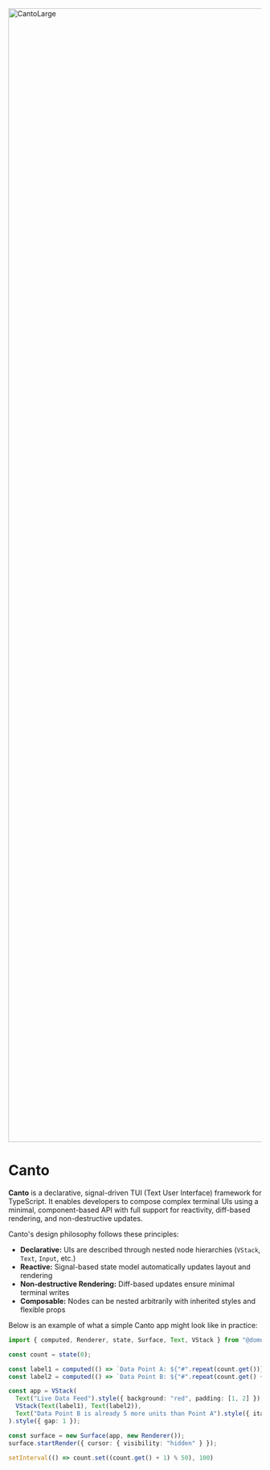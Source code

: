 <img width="7000" height="2251" alt="CantoLarge" src="https://github.com/user-attachments/assets/5546253d-53c0-4f13-9f0b-149466174f86" />

# Canto

**Canto** is a declarative, signal-driven TUI (Text User Interface) framework for TypeScript. It enables developers to compose complex terminal UIs using a minimal, component-based API with full support for reactivity, diff-based rendering, and non-destructive updates.

Canto's design philosophy follows these principles:

- **Declarative:** UIs are described through nested node hierarchies (`VStack`, `Text`, `Input`, etc.)
- **Reactive:** Signal-based state model automatically updates layout and rendering
- **Non-destructive Rendering:** Diff-based updates ensure minimal terminal writes
- **Composable:** Nodes can be nested arbitrarily with inherited styles and flexible props

Below is an example of what a simple Canto app might look like in practice:

```ts
import { computed, Renderer, state, Surface, Text, VStack } from "@domurso/canto"

const count = state(0);

const label1 = computed(() => `Data Point A: ${"#".repeat(count.get())}`);
const label2 = computed(() => `Data Point B: ${"#".repeat(count.get() + 5)}`);

const app = VStack(
  Text("Live Data Feed").style({ background: "red", padding: [1, 2] }),
  VStack(Text(label1), Text(label2)),
  Text("Data Point B is already 5 more units than Point A").style({ italic: true })
).style({ gap: 1 });

const surface = new Surface(app, new Renderer());
surface.startRender({ cursor: { visibility: "hidden" } });

setInterval(() => count.set((count.get() + 1) % 50), 100)
```

